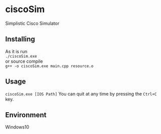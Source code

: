 # ciscoSim
Simplistic Cisco Simulator

## Installing
As it is run  
 `./ciscoSim.exe`  
or source compile  
`g++ -o ciscoSim.exe main.cpp resource.o`

## Usage
`ciscoSim.exe [IOS Path]`
You can quit at any time by pressing the `Ctrl+C` key.

## Environment
Windows10
